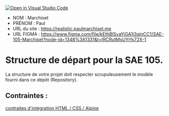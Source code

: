 [![Open in Visual Studio Code](https://classroom.github.com/assets/open-in-vscode-c66648af7eb3fe8bc4f294546bfd86ef473780cde1dea487d3c4ff354943c9ae.svg)](https://classroom.github.com/online_ide?assignment_repo_id=9708369&assignment_repo_type=AssignmentRepo)
- NOM : Marchiset
- PRÉNOM : Paul
- URL du site : https://realistic.paulmarchiset.me
- URL FIGMA : https://www.figma.com/file/kEthBlSvaYiGA1j3qjnCC1/SAE-105-Marchiset?node-id=1348%3A1331&t=lRCRutMsUYrfs72X-1 

# Structure de départ pour la SAE 105.

La structure de votre projet doit respecter scrupuleusement le modèle fourni dans ce dépôt (Repository).

## Contraintes :
[contraites d'intégration HTML / CSS / Alpine](https://moodle.univ-fcomte.fr/mod/page/view.php?id=645799)
